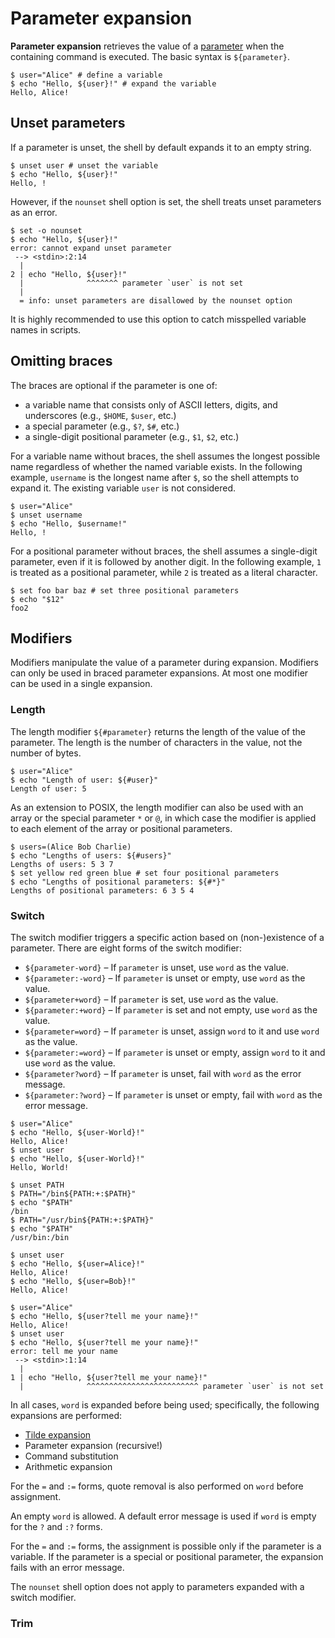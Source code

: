 # Parameter expansion

**Parameter expansion** retrieves the value of a [parameter](../parameters/README.md) when the containing command is executed.
The basic syntax is `${parameter}`.

```shell
$ user="Alice" # define a variable
$ echo "Hello, ${user}!" # expand the variable
Hello, Alice!
```

## Unset parameters

If a parameter is unset, the shell by default expands it to an empty string.

```shell
$ unset user # unset the variable
$ echo "Hello, ${user}!"
Hello, !
```

However, if the `nounset` shell option is set, the shell treats unset parameters as an error.

```shell
$ set -o nounset
$ echo "Hello, ${user}!"
error: cannot expand unset parameter
 --> <stdin>:2:14
  |
2 | echo "Hello, ${user}!"
  |              ^^^^^^^ parameter `user` is not set
  |
  = info: unset parameters are disallowed by the nounset option
```

It is highly recommended to use this option to catch misspelled variable names in scripts.

## Omitting braces

The braces are optional if the parameter is one of:

- a variable name that consists only of ASCII letters, digits, and underscores (e.g., `$HOME`, `$user`, etc.)
- a special parameter (e.g., `$?`, `$#`, etc.)
- a single-digit positional parameter (e.g., `$1`, `$2`, etc.)

For a variable name without braces, the shell assumes the longest possible name regardless of whether the named variable exists.
In the following example, `username` is the longest name after `$`, so the shell attempts to expand it. The existing variable `user` is not considered.

```shell
$ user="Alice"
$ unset username
$ echo "Hello, $username!"
Hello, !
```

For a positional parameter without braces, the shell assumes a single-digit parameter, even if it is followed by another digit. In the following example, `1` is treated as a positional parameter, while `2` is treated as a literal character.

```shell
$ set foo bar baz # set three positional parameters
$ echo "$12"
foo2
```

## Modifiers

Modifiers manipulate the value of a parameter during expansion. Modifiers can only be used in braced parameter expansions. At most one modifier can be used in a single expansion.

### Length

The length modifier `${#parameter}` returns the length of the value of the parameter. The length is the number of characters in the value, not the number of bytes.

```shell
$ user="Alice"
$ echo "Length of user: ${#user}"
Length of user: 5
```

As an extension to POSIX, the length modifier can also be used with an array or the special parameter `*` or `@`, in which case the modifier is applied to each element of the array or positional parameters.

```shell
$ users=(Alice Bob Charlie)
$ echo "Lengths of users: ${#users}"
Lengths of users: 5 3 7
$ set yellow red green blue # set four positional parameters
$ echo "Lengths of positional parameters: ${#*}"
Lengths of positional parameters: 6 3 5 4
```

### Switch

The switch modifier triggers a specific action based on (non-)existence of a parameter. There are eight forms of the switch modifier:

- `${parameter-word}` – If `parameter` is unset, use `word` as the value.
- `${parameter:-word}` – If `parameter` is unset or empty, use `word` as the value.
- `${parameter+word}` – If `parameter` is set, use `word` as the value.
- `${parameter:+word}` – If `parameter` is set and not empty, use `word` as the value.
- `${parameter=word}` – If `parameter` is unset, assign `word` to it and use `word` as the value.
- `${parameter:=word}` – If `parameter` is unset or empty, assign `word` to it and use `word` as the value.
- `${parameter?word}` – If `parameter` is unset, fail with `word` as the error message.
- `${parameter:?word}` – If `parameter` is unset or empty, fail with `word` as the error message.

```shell
$ user="Alice"
$ echo "Hello, ${user-World}!"
Hello, Alice!
$ unset user
$ echo "Hello, ${user-World}!"
Hello, World!
```

```shell
$ unset PATH
$ PATH="/bin${PATH:+:$PATH}"
$ echo "$PATH"
/bin
$ PATH="/usr/bin${PATH:+:$PATH}"
$ echo "$PATH"
/usr/bin:/bin
```

```shell
$ unset user
$ echo "Hello, ${user=Alice}!"
Hello, Alice!
$ echo "Hello, ${user=Bob}!"
Hello, Alice!
```

```shell
$ user="Alice"
$ echo "Hello, ${user?tell me your name}!"
Hello, Alice!
$ unset user
$ echo "Hello, ${user?tell me your name}!"
error: tell me your name
 --> <stdin>:1:14
  |
1 | echo "Hello, ${user?tell me your name}!"
  |              ^^^^^^^^^^^^^^^^^^^^^^^^^ parameter `user` is not set
```

In all cases, `word` is expanded before being used; specifically, the following expansions are performed:

- [Tilde expansion](../words/tilde.md)
- Parameter expansion (recursive!)
- Command substitution
- Arithmetic expansion

For the `=` and `:=` forms, quote removal is also performed on `word` before assignment.

An empty `word` is allowed. A default error message is used if `word` is empty for the `?` and `:?` forms.

For the `=` and `:=` forms, the assignment is possible only if the parameter is a variable. If the parameter is a special or positional parameter, the expansion fails with an error message.

The `nounset` shell option does not apply to parameters expanded with a switch modifier.

### Trim

<!-- TODO: describe trim modifier -->
